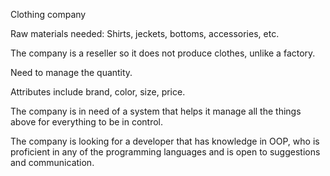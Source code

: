 Clothing company

Raw materials needed: Shirts, jeckets, bottoms, accessories, etc. 

The company is a reseller so it does not produce clothes, unlike a factory. 

Need to manage the quantity. 

Attributes include brand, color, size, price. 

The company is in need of a system that helps it manage all the things above for everything to be in control. 

The company is looking for a developer that has knowledge in OOP, who is proficient in any of the programming languages and is open to suggestions and communication. 
